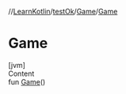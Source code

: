 //[LearnKotlin](../../index.md)/[testOk](../index.md)/[Game](index.md)/[Game](-game.md)



# Game  
[jvm]  
Content  
fun [Game](-game.md)()  



